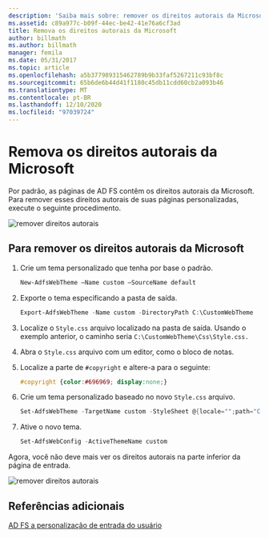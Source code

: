 ```yaml
---
description: 'Saiba mais sobre: remover os direitos autorais da Microsoft'
ms.assetid: c89a977c-b09f-44ec-be42-41e76a6cf3ad
title: Remova os direitos autorais da Microsoft
author: billmath
ms.author: billmath
manager: femila
ms.date: 05/31/2017
ms.topic: article
ms.openlocfilehash: a5b377989315462789b9b33faf5267211c93bf8c
ms.sourcegitcommit: 65b6de6b44d41f1180c45db11cdd60cb2a093b46
ms.translationtype: MT
ms.contentlocale: pt-BR
ms.lasthandoff: 12/10/2020
ms.locfileid: "97039724"
---
```

# <a name="remove-the-microsoft-copyright"></a>Remova os direitos autorais da Microsoft



Por padrão, as páginas de AD FS contêm os direitos autorais da Microsoft. Para remover esses direitos autorais de suas páginas personalizadas, execute o seguinte procedimento.

![remover direitos autorais](media/AD-FS-user-sign-in-customization/ADFS_Blue_Custom1.png)

## <a name="to-remove-the-microsoft-copyright"></a>Para remover os direitos autorais da Microsoft

1. Crie um tema personalizado que tenha por base o padrão.

   ```powershell
   New-AdfsWebTheme –Name custom –SourceName default
   ```

2. Exporte o tema especificando a pasta de saída.

   ```powershell
   Export-AdfsWebTheme -Name custom -DirectoryPath C:\CustomWebTheme
   ```

3. Localize o `Style.css` arquivo localizado na pasta de saída. Usando o exemplo anterior, o caminho seria `C:\CustomWebTheme\Css\Style.css.`

4. Abra o `Style.css` arquivo com um editor, como o bloco de notas.

5. Localize a parte de `#copyright` e altere-a para o seguinte:

   ```css
   #copyright {color:#696969; display:none;}
   ```

6. Crie um tema personalizado baseado no novo `Style.css` arquivo.

   ```powershell
   Set-AdfsWebTheme -TargetName custom -StyleSheet @{locale="";path="C:\customWebTheme\css\style.css"}
   ```

7. Ative o novo tema.

   ```powershell
   Set-AdfsWebConfig -ActiveThemeName custom
   ```

Agora, você não deve mais ver os direitos autorais na parte inferior da página de entrada.

![remover direitos autorais](media/AD-FS-user-sign-in-customization/ADFS_Blue_Custom1a.png)

## <a name="additional-references"></a>Referências adicionais
[AD FS a personalização de entrada do usuário](AD-FS-user-sign-in-customization.md)
